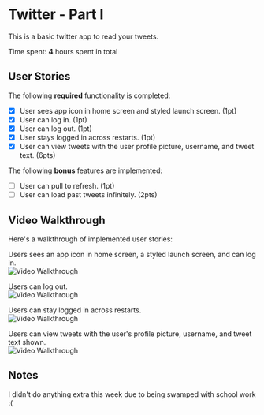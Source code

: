 # Twitter - Part I

This is a basic twitter app to read your tweets.

Time spent: **4** hours spent in total

## User Stories

The following **required** functionality is completed:

- [x] User sees app icon in home screen and styled launch screen. (1pt)
- [x] User can log in. (1pt)
- [x] User can log out. (1pt)
- [x] User stays logged in across restarts. (1pt)
- [x] User can view tweets with the user profile picture, username, and tweet text. (6pts)

The following **bonus** features are implemented:

- [ ] User can pull to refresh. (1pt)
- [ ] User can load past tweets infinitely. (2pts)

## Video Walkthrough

Here's a walkthrough of implemented user stories:

Users sees an app icon in home screen, a styled launch screen, and can log in.<br>
<img src='http://g.recordit.co/BHqj5dlawH.gif' title='Video Walkthrough' width='' alt='Video Walkthrough' > <br>

Users can log out.<br>
<img src='http://g.recordit.co/VLNA0wB0cw.gif' title='Video Walkthrough' width='' alt='Video Walkthrough' > <br>

Users can stay logged in across restarts.<br>
<img src='http://g.recordit.co/sE2qWMXldH.gif' title='Video Walkthrough' width='' alt='Video Walkthrough' > <br>

Users can view tweets with the user's profile picture, username, and tweet text shown.<br>
<img src='http://g.recordit.co/ZlUfSXk6Ko.gif' title='Video Walkthrough' width='' alt='Video Walkthrough' > <br>


## Notes
I didn't do anything extra this week due to being swamped with school work :(
